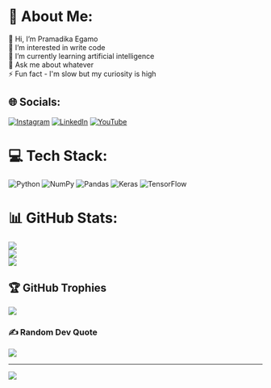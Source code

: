 # 💫 About Me:
👋 Hi, I’m Pramadika Egamo<br>👀 I’m interested in write code<br>🌱 I’m currently learning artificial intelligence<br>💬 Ask me about whatever<br>⚡ Fun fact - I'm slow but my curiosity is high


## 🌐 Socials:
[![Instagram](https://img.shields.io/badge/Instagram-%23E4405F.svg?logo=Instagram&logoColor=white)](https://instagram.com/pramadikae_) [![LinkedIn](https://img.shields.io/badge/LinkedIn-%230077B5.svg?logo=linkedin&logoColor=white)](https://linkedin.com/in/pramadika-egamo-719570222) [![YouTube](https://img.shields.io/badge/YouTube-%23FF0000.svg?logo=YouTube&logoColor=white)](https://youtube.com/@pramadika5079) 

# 💻 Tech Stack:
![Python](https://img.shields.io/badge/python-3670A0?style=for-the-badge&logo=python&logoColor=ffdd54) ![NumPy](https://img.shields.io/badge/numpy-%23013243.svg?style=for-the-badge&logo=numpy&logoColor=white) ![Pandas](https://img.shields.io/badge/pandas-%23150458.svg?style=for-the-badge&logo=pandas&logoColor=white) ![Keras](https://img.shields.io/badge/Keras-%23D00000.svg?style=for-the-badge&logo=Keras&logoColor=white) ![TensorFlow](https://img.shields.io/badge/TensorFlow-%23FF6F00.svg?style=for-the-badge&logo=TensorFlow&logoColor=white)
# 📊 GitHub Stats:
![](https://github-readme-stats.vercel.app/api?username=pramadikaegamo&theme=tokyonight&hide_border=false&include_all_commits=true&count_private=true)<br/>
![](https://github-readme-streak-stats.herokuapp.com/?user=pramadikaegamo&theme=tokyonight&hide_border=false)<br/>
![](https://github-readme-stats.vercel.app/api/top-langs/?username=pramadikaegamo&theme=tokyonight&hide_border=false&include_all_commits=true&count_private=true&layout=compact)

## 🏆 GitHub Trophies
![](https://github-profile-trophy.vercel.app/?username=pramadikaegamo&theme=radical&no-frame=false&no-bg=false&margin-w=4)

### ✍️ Random Dev Quote
![](https://quotes-github-readme.vercel.app/api?type=horizontal&theme=tokyonight)

---
[![](https://visitcount.itsvg.in/api?id=pramadikaegamo&icon=0&color=9)](https://visitcount.itsvg.in)

<!-- Proudly created with GPRM ( https://gprm.itsvg.in ) -->
